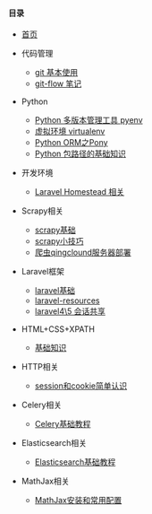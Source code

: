 #### 目录

- [首页](readme.md)

- 代码管理
    - [git 基本使用](git-notes.md)
    - [git-flow 笔记](git-flow-notes.md)
 
- Python
    - [Python 多版本管理工具 pyenv](pyenv-notes.md)
    - [虚拟环境 virtualenv](virtualenv-notes.md)
    - [Python ORM之Pony](pony-notes.md)
    - [Python 包路径的基础知识](python包路径的基础知识.md)
    
- 开发环境
    - [Laravel Homestead 相关](homestead.md)

- Scrapy相关
    - [scrapy基础](scrapy-notes.md)
    - [scrapy小技巧](scrapy-tips.md)
    - [爬虫qingclound服务器部署](estate-crawler-server-notes.md)
    
- Laravel框架
    - [laravel基础](laravel/laravel-notes.md)
    - [laravel-resources](laravel/laravel-resources.md)
    - [laravel4\5 会话共享](laravel/lv4-lv5-session-share.md)

- HTML+CSS+XPATH
    - [基础知识](html-css-xpath-notes.md)

- HTTP相关
    - [session和cookie简单认识](session-cookie-notes.md)

- Celery相关
    - [Celery基础教程](celery.md)

- Elasticsearch相关
    - [Elasticsearch基础教程](elasticsearch的安装和一个小实验.md)
    
- MathJax相关
    - [MathJax安装和常用配置](mathjax安装和常用配置.md)